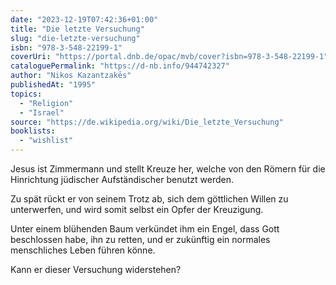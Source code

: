 ```yaml
---
date: "2023-12-19T07:42:36+01:00"
title: "Die letzte Versuchung"
slug: "die-letzte-versuchung"
isbn: "978-3-548-22199-1"
coverUri: "https://portal.dnb.de/opac/mvb/cover?isbn=978-3-548-22199-1"
cataloguePermalink: "https://d-nb.info/944742327"
author: "Nikos Kazantzakēs"
publishedAt: "1995"
topics:
  - "Religion"
  - "Israel"
source: "https://de.wikipedia.org/wiki/Die_letzte_Versuchung"
booklists:
  - "wishlist"
---
```

Jesus ist Zimmermann und stellt Kreuze her, welche von den Römern für die
Hinrichtung jüdischer Aufständischer benutzt werden.

Zu spät rückt er von seinem Trotz ab, sich dem göttlichen Willen zu unterwerfen, 
und wird somit selbst ein Opfer der Kreuzigung.

Unter einem blühenden Baum verkündet ihm ein Engel, dass Gott beschlossen habe, 
ihn zu retten, und er zukünftig ein normales menschliches Leben führen könne.

Kann er dieser Versuchung widerstehen?

